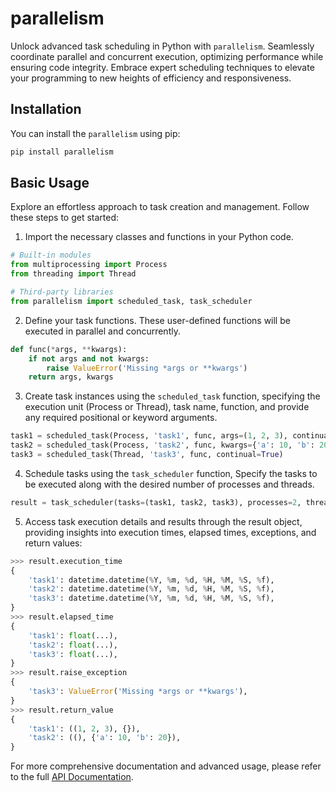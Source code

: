 # parallelism

Unlock advanced task scheduling in Python with `parallelism`.
Seamlessly coordinate parallel and concurrent execution, optimizing performance while ensuring code integrity.
Embrace expert scheduling techniques to elevate your programming to new heights of efficiency and responsiveness.

## Installation

You can install the `parallelism` using pip:

```bash
pip install parallelism
```

## Basic Usage

Explore an effortless approach to task creation and management.
Follow these steps to get started:

1. Import the necessary classes and functions in your Python code.

  ```python
  # Built-in modules
  from multiprocessing import Process
  from threading import Thread

  # Third-party libraries
  from parallelism import scheduled_task, task_scheduler
  ```

2. Define your task functions. These user-defined functions will be executed in parallel and concurrently.

```python
def func(*args, **kwargs):
    if not args and not kwargs:
        raise ValueError('Missing *args or **kwargs')
    return args, kwargs
```

3. Create task instances using the `scheduled_task` function, specifying the execution unit (Process or Thread), task name, function, and provide any required positional or keyword arguments.

```python
task1 = scheduled_task(Process, 'task1', func, args=(1, 2, 3), continual=True)
task2 = scheduled_task(Process, 'task2', func, kwargs={'a': 10, 'b': 20}, continual=True)
task3 = scheduled_task(Thread, 'task3', func, continual=True)
```

4. Schedule tasks using the `task_scheduler` function, Specify the tasks to be executed along with the desired number of processes and threads.

```python
result = task_scheduler(tasks=(task1, task2, task3), processes=2, threads=4)
```

5. Access task execution details and results through the result object, providing insights into execution times, elapsed times, exceptions, and return values:

```python
>>> result.execution_time
{
    'task1': datetime.datetime(%Y, %m, %d, %H, %M, %S, %f),
    'task2': datetime.datetime(%Y, %m, %d, %H, %M, %S, %f),
    'task3': datetime.datetime(%Y, %m, %d, %H, %M, %S, %f),
}
>>> result.elapsed_time
{
    'task1': float(...),
    'task2': float(...),
    'task3': float(...),
}
>>> result.raise_exception
{
    'task3': ValueError('Missing *args or **kwargs'),
}
>>> result.return_value
{
    'task1': ((1, 2, 3), {}),
    'task2': ((), {'a': 10, 'b': 20}),
}
```

For more comprehensive documentation and advanced usage, please refer to the full [API Documentation](https://parallelism.readthedocs.io/en/latest/index.html).
